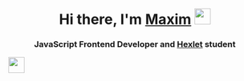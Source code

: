<!-- ### Hi there 👋 -->
<h1 align="center">Hi there, I'm <a href="#" target="_blank">Maxim</a> 
<img src="https://github.com/blackcater/blackcater/raw/main/images/Hi.gif" height="32"/></h1>
<h3 align="center">JavaScript Frontend Developer and <a href="https://ru.hexlet.io/u/ashby" target="_blank">Hexlet</a> student</h3>
<img src="https://github.com/blackcater/blackcater/raw/main/images/logo-javascript.svg" height="32"/></h1>
<!--
**MaximKalinchuk/MaximKalinchuk** is a ✨ _special_ ✨ repository because its `README.md` (this file) appears on your GitHub profile.

Here are some ideas to get you started:

- 🔭 I’m currently working on ...
- 🌱 I’m currently learning ...
- 👯 I’m looking to collaborate on ...
- 🤔 I’m looking for help with ...
- 💬 Ask me about ...
- 📫 How to reach me: ...
- 😄 Pronouns: ...
- ⚡ Fun fact: ...
-->
